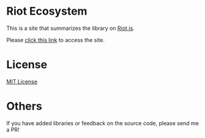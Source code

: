 # Riot Ecosystem

This is a site that summarizes the library on [Riot.js](http://riotjs.com).

Please [click this link](https://k-kuwahara.github.io/riot-ecosystem/) to access the site.

# License

[MIT License](https://github.com/k-kuwahara/riot-ecosystem/blob/master/LICENSE)

# Others

If you have added libraries or feedback on the source code, please send me a PR!

